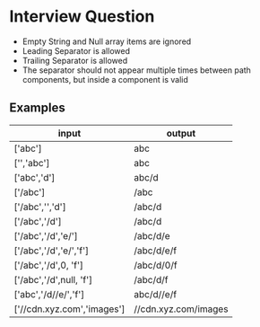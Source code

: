 # Interview Question
- Empty String and Null array items are ignored
- Leading Separator is allowed
- Trailing Separator is allowed
- The separator should not appear multiple times between path components, but inside a component is valid

## Examples
| input                      | output               |
| -------------------------- | -------------------- |
| ['abc']                    | abc                  |
| ['','abc']                 | abc                  |
| ['abc','d']                | abc/d                |
| ['/abc']                   | /abc                 |
| ['/abc','','d']            | /abc/d               |
| ['/abc','/d']              | /abc/d               |
| ['/abc','/d','e/']         | /abc/d/e             |
| ['/abc','/d','e/','f']     | /abc/d/e/f           |
| ['/abc','/d',0, 'f']       | /abc/d/0/f           |
| ['/abc','/d',null, 'f']    | /abc/d/f             |
| ['abc','/d//e/','f']       | abc/d//e/f           |
| ['//cdn.xyz.com','images'] | //cdn.xyz.com/images |
